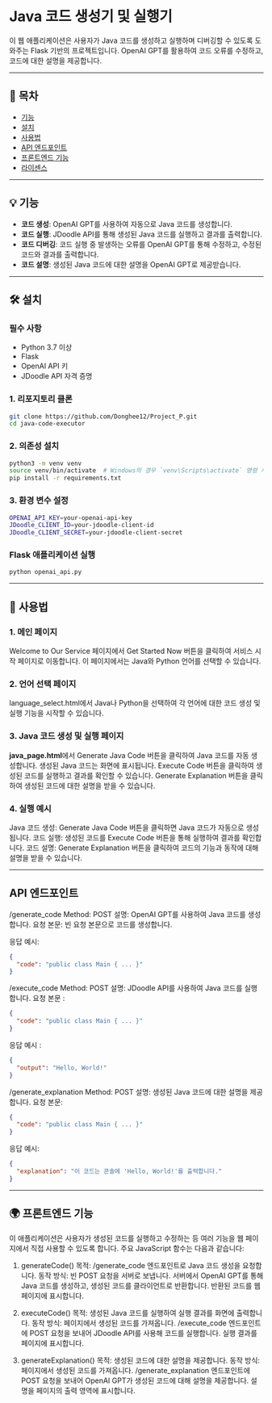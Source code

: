 # Java 코드 생성기 및 실행기

이 웹 애플리케이션은 사용자가 Java 코드를 생성하고 실행하며 디버깅할 수 있도록 도와주는 Flask 기반의 프로젝트입니다. OpenAI GPT를 활용하여 코드 오류를 수정하고, 코드에 대한 설명을 제공합니다.

---

## 📌 목차

- [기능](#기능)
- [설치](#설치)
- [사용법](#사용법)
- [API 엔드포인트](#api-엔드포인트)
- [프론트엔드 기능](#프론트엔드-기능)
- [라이센스](#라이센스)

---

## 💡 기능

- **코드 생성**: OpenAI GPT를 사용하여 자동으로 Java 코드를 생성합니다.
- **코드 실행**: JDoodle API를 통해 생성된 Java 코드를 실행하고 결과를 출력합니다.
- **코드 디버깅**: 코드 실행 중 발생하는 오류를 OpenAI GPT를 통해 수정하고, 수정된 코드와 결과를 출력합니다.
- **코드 설명**: 생성된 Java 코드에 대한 설명을 OpenAI GPT로 제공받습니다.

---

## 🛠️ 설치

### 필수 사항

- Python 3.7 이상
- Flask
- OpenAI API 키
- JDoodle API 자격 증명

### 1. 리포지토리 클론

```bash
git clone https://github.com/Donghee12/Project_P.git
cd java-code-executor


```

### 2. 의존성 설치

```bash
python3 -m venv venv
source venv/bin/activate  # Windows의 경우 `venv\Scripts\activate` 명령 사용
pip install -r requirements.txt
```

### 3. 환경 변수 설정
```bash
OPENAI_API_KEY=your-openai-api-key
JDoodle_CLIENT_ID=your-jdoodle-client-id
JDoodle_CLIENT_SECRET=your-jdoodle-client-secret
```

###  Flask 애플리케이션 실행

```bash
python openai_api.py
```

---
## 🚀 사용법

### 1. 메인 페이지
Welcome to Our Service 페이지에서 Get Started Now 버튼을 클릭하여 서비스 시작 페이지로 이동합니다.
이 페이지에서는 Java와 Python 언어를 선택할 수 있습니다.

### 2. 언어 선택 페이지
language_select.html에서 Java나 Python을 선택하여 각 언어에 대한 코드 생성 및 실행 기능을 시작할 수 있습니다.

### 3. Java 코드 생성 및 실행 페이지
**java_page.html**에서 Generate Java Code 버튼을 클릭하여 Java 코드를 자동 생성합니다.
생성된 Java 코드는 화면에 표시됩니다.
Execute Code 버튼을 클릭하여 생성된 코드를 실행하고 결과를 확인할 수 있습니다.
Generate Explanation 버튼을 클릭하여 생성된 코드에 대한 설명을 받을 수 있습니다.

### 4. 실행 예시
Java 코드 생성: Generate Java Code 버튼을 클릭하면 Java 코드가 자동으로 생성됩니다.
코드 실행: 생성된 코드를 Execute Code 버튼을 통해 실행하여 결과를 확인합니다.
코드 설명: Generate Explanation 버튼을 클릭하여 코드의 기능과 동작에 대해 설명을 받을 수 있습니다.

---

##  API 엔드포인트

/generate_code
Method: POST
설명: OpenAI GPT를 사용하여 Java 코드를 생성합니다.
요청 본문: 빈 요청 본문으로 코드를 생성합니다.

응답 예시:
```json
{
  "code": "public class Main { ... }"
}
```

/execute_code
Method: POST
설명: JDoodle API를 사용하여 Java 코드를 실행합니다.
요청 본문 :
```json
{
  "code": "public class Main { ... }"
}
```
응답 예시 :
```json
{
  "output": "Hello, World!"
}
```
/generate_explanation
Method: POST
설명: 생성된 Java 코드에 대한 설명을 제공합니다.
요청 본문:
```json
{
  "code": "public class Main { ... }"
}
```
응답 예시:
```json
{
  "explanation": "이 코드는 콘솔에 'Hello, World!'를 출력합니다."
}
```

---

## 🌍 프론트엔드 기능

이 애플리케이션은 사용자가 생성된 코드를 실행하고 수정하는 등 여러 기능을 웹 페이지에서 직접 사용할 수 있도록 합니다. 주요 JavaScript 함수는 다음과 같습니다:

1. generateCode()
목적: /generate_code 엔드포인트로 Java 코드 생성을 요청합니다.
동작 방식:
빈 POST 요청을 서버로 보냅니다.
서버에서 OpenAI GPT를 통해 Java 코드를 생성하고, 생성된 코드를 클라이언트로 반환합니다.
반환된 코드를 웹 페이지에 표시합니다.

3. executeCode()
목적: 생성된 Java 코드를 실행하여 실행 결과를 화면에 출력합니다.
동작 방식:
페이지에서 생성된 코드를 가져옵니다.
/execute_code 엔드포인트에 POST 요청을 보내어 JDoodle API를 사용해 코드를 실행합니다.
실행 결과를 페이지에 표시합니다.

5. generateExplanation()
목적: 생성된 코드에 대한 설명을 제공합니다.
동작 방식:
페이지에서 생성된 코드를 가져옵니다.
/generate_explanation 엔드포인트에 POST 요청을 보내어 OpenAI GPT가 생성된 코드에 대해 설명을 제공합니다.
설명을 페이지의 출력 영역에 표시합니다.



